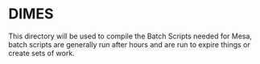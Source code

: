 # DIMES
This directory will be used to compile the Batch Scripts needed for Mesa, batch scripts are generally run after hours and are run to expire things or create sets of work.
